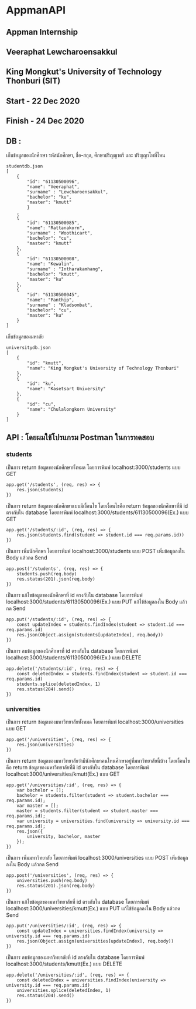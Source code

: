 # AppmanAPI 
## Appman Internship
## Veeraphat Lewcharoensakkul 
## King Mongkut's University of Technology Thonburi (SIT)
## Start - 22 Dec 2020 
## Finish - 24 Dec 2020
## DB :
เก็บข้อมูลของนักศึกษา รหัสนักศึกษา, ชื่อ-สกุล, ศึกษาปริญญาตรี และ ปริญญาโทที่ไหน

```
studentdb.json 
[
    {
        "id": "61130500096",
        "name": "Veeraphat",
        "surname" : "Lewcharoensakkul",
        "bachelor": "ku",
        "master": "kmutt"
        }
    ,
    {
        "id": "61130500085",
        "name": "Rattanakorn",
        "surname" : "Woothicart",
        "bachelor": "cu",
        "master": "kmutt"
    },
    {
        "id": "61130500008",
        "name": "Kewalin",
        "surname" : "Intharakamhang",
        "bachelor": "kmutt",
        "master": "ku"
    },
    {
        "id": "61130500045",
        "name": "Panthip",
        "surname" : "Kladsombat",
        "bachelor": "cu",
        "master": "ku"
    }
]
```
เก็บข้อมูลของมหาลัย
```
universitydb.json 
[
    {
        "id": "kmutt",
        "name": "King Mongkut's University of Technology Thonburi"
    },
    {
        "id": "ku",
        "name": "Kasetsart University"
    },
    {
        "id": "cu",
        "name": "Chulalongkorn University"
    }
]
```
## API : โดยผมใช้โปรแกรม Postman ในการทดสอบ
### students
เป็นการ return ข้อมูลของนักศึกษาทั้งหมด โดยการพิมพ์ localhost:3000/students แบบ GET
```
app.get('/students', (req, res) => {
    res.json(students)
})
```
เป็นการ return ข้อมูลของนักศึกษาแบบมีเงื่อนไข โดยเงื่อนไขคือ return ข้อมูลของนักศึกษาที่มี id ตรงกับใน database โดยการพิมพ์ localhost:3000/students/61130500096(Ex.) แบบ GET
```
app.get('/students/:id', (req, res) => {
    res.json(students.find(student => student.id === req.params.id))
})
```
เป็นการ เพิ่มนักศึกษา โดยการพิมพ์ localhost:3000/students แบบ POST เพิ่มข้อมูลลงใน Body แล้วกด Send
```
app.post('/students', (req, res) => {
    students.push(req.body)
    res.status(201).json(req.body)
})
```
เป็นการ แก้ไขข้อมูลของนักศึกษาที่ id ตรงกับใน database โดยการพิมพ์ localhost:3000/students/61130500096(Ex.) 
แบบ PUT แก้ไข้ข้อมูลลงใน Body แล้วกด Send
```
app.put('/students/:id', (req, res) => {
    const updateIndex = students.findIndex(student => student.id === req.params.id)
    res.json(Object.assign(students[updateIndex], req.body))
})
```
เป็นการ ลบข้อมูลของนักศึกษาที่ id ตรงกับใน database โดยการพิมพ์ localhost:3000/students/61130500096(Ex.) แบบ DELETE
```
app.delete('/students/:id', (req, res) => {
    const deletedIndex = students.findIndex(student => student.id === req.params.id)
    students.splice(deletedIndex, 1)
    res.status(204).send()
})
```
### universities
เป็นการ return ข้อมูลของมหาวิทยาลัยทั้งหมด โดยการพิมพ์ localhost:3000/universities แบบ GET
```
app.get('/universities', (req, res) => {
    res.json(universities)
})
```
เป็นการ return ข้อมูลของมหาวิทยาลัยว่ามีนักศึกษาคนไหนศึกษาอยู่ที่มหาวิทยาลัยนี้บ้าง โดยเงื่อนไขคือ return ข้อมูลของมหาวิทยาลัยที่มี id ตรงกับใน database 
โดยการพิมพ์ localhost:3000/universities/kmutt(Ex.) แบบ GET

```
app.get('/universities/:id', (req, res) => {
    var bachelor = [];
    bachelor = students.filter(student => student.bachelor === req.params.id);
    var master = [];
    master = students.filter(student => student.master === req.params.id);
    var university = universities.find(university => university.id === req.params.id);
    res.json({
        university, bachelor, master
    });
})

```
เป็นการ เพิ่มมหาวิทยาลัย โดยการพิมพ์ localhost:3000/universities แบบ POST เพิ่มข้อมูลลงใน Body แล้วกด Send
```
app.post('/universities', (req, res) => {
    universities.push(req.body)
    res.status(201).json(req.body)
})
```
เป็นการ แก้ไขข้อมูลของมหาวิทยาลัยที่ id ตรงกับใน database โดยการพิมพ์ localhost:3000/universities/kmutt(Ex.) แบบ PUT 
แก้ไข้ข้อมูลลงใน Body แล้วกด Send
```
app.put('/universities/:id', (req, res) => {
    const updateIndex = universities.findIndex(university => university.id === req.params.id)
    res.json(Object.assign(universities[updateIndex], req.body))
})
```
เป็นการ ลบข้อมูลของมหาวิทยาลัยที่ id ตรงกับใน database โดยการพิมพ์ localhost:3000/students/kmutt(Ex.) แบบ DELETE
```
app.delete('/universities/:id', (req, res) => {
    const deletedIndex = universities.findIndex(university => university.id === req.params.id)
    universities.splice(deletedIndex, 1)
    res.status(204).send()
})

```
